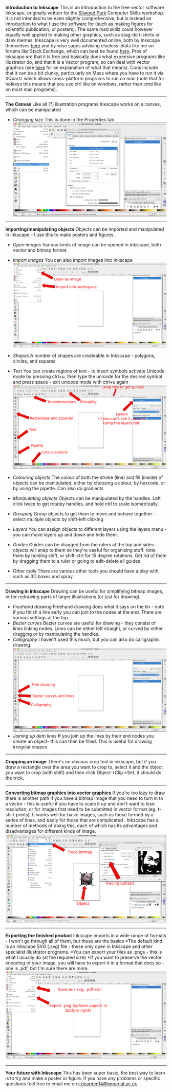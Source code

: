 **Introduction to Inkscape**
This is an introduction to the free vector software Inkscape, originally written for the [Silwood Park](http://www.imperial.ac.uk/silwood-park/) Computer Skillz workshop.
It is not intended to be even slightly comprehensive, but is instead an introduction to what I use the software for (such as making figures for scientific publication, or posters).
The same mad skillz could however equally well applied to making other graphics, such as stag-do t-shirts or dank memes.
Inkscape is very well documented online, both by Inkscape themselves [here](https://inkscape.org/en/learn/) and by wise sages advising clueless idiots like me on forums like Stack Exchange, which can best be found [here](http://www.lmfgtfy.com/).
Pros of Inkscape are that it is free and basically does what expensive programs like Illustrator do, and that it is a Vector program, so can deal with vector graphics (see [here](http://www.bbc.co.uk/schools/gcsebitesize/dida/graphics/bitmapvectorrev3.shtml) for an explanation of what that means).
Cons include that it can be a bit clunky, particularly on Macs where you have to run it via XQuartz which allows cross-platform programs to run on mac (note that for hotkeys this means that you use ctrl like on windows, rather than cmd like on most mac programs).
***
**The Canvas**
Like all (?) illustration programs Inkscape works on a canvas, which can be manipulated
* *Changing size* This is done in the Properties tab
![Properties](https://github.com/rpdearden/Miscellany/blob/master/Tutorials/Images/Ink_Properties.png "Document properties")

***
**Importing/manipulating objects**
Objects can be imported and manipulated in Inkscape - I use this to make posters and figures.
* *Open images* Various kinds of image can be opened in Inkscape, both vector and bitmap format.
* *Import images* You can also import images into Inkscape
![Opening](https://github.com/rpdearden/Miscellany/blob/master/Tutorials/Images/Ink_Opening.png "Opening stuff")


* *Shapes* A number of shapes are createable in Inkscape - polygons, circles, and squares
* *Text* You can create regions of text - to insert symbols activate Unicode mode by pressing ctrl+u, then type the unicode for the desired symbol and press space - exit unicode mode with ctrl+u again
![Objects](https://github.com/rpdearden/Miscellany/blob/master/Tutorials/Images/Ink_Objects.png "Object options")

* *Colouring objects* The colour of both the stroke (line) and fill (inside) of objects can be manipulated, either by choosing a colour, by hexcode, or by using the pipette. Can also do gradients
* *Manipulating objects* Objects can be manipulated by the handles.  Left click twice to get rotatey handles, and hold ctrl to scale isometrically.
* *Grouping* Group objects to get them to move and behave together - select multiple objects by shift-left clicking
* *Layers* You can assign objects to different layers using the layers menu - you can move layers up and down and hide them. 
* *Guides*  Guides can be dragged from the rulers at the top and sides - objects will snap to them so they're useful for organising stuff. rotte them by holding shift, or shift-ctrl for 15 degree rotations.  Get rid of them by dragging them to a ruler or going to edit-delete all guides
* *Other tools* There are various other tools you should have a play with, such as 3D boxes and spray

***
**Drawing in Inkscape**
Drawing can be useful for simplifying bitmap images, or for redrawing parts of larger illustrations (or just for drawing).
* *Freehand drawing* Freehand drawing does what it says on the tin - note if you finish a line early you can join to the nodes at the end.  There are various settings at the top.
* *Bezier curves* Bezier curves are useful for drawing - they consist of lines linking nodes.  Lines can be either left straight, or curved by either dragging or by manipulating the handles.
* *Calligraphy* I haven't used this much, but you can also do calligraphic drawing.
![Drawing](https://github.com/rpdearden/Miscellany/blob/master/Tutorials/Images/Ink_Drawing.png "Drawing options")
* *Joining up dem lines* If you join up the lines by their end nodes you create an object- this can then be filled.  This is useful for drawing irregular shapes.

***
**Cropping an image**
There's no obvious crop tool in inkscape, but if you draw a rectangle over the area you want to crop to, select it and the object you want to crop (with shift) and then click Object->Clip->Set, it should do the trick. 

***
**Converting bitmap graphics into vector graphics** 
If you're too lazy to draw there is another path if you have a bitmap image that you need to turn in to a vector  - this is useful if you have to scale it up and don't want to lose resolution, or for images that need to be submitted in vector format (eg. t-shirt prints).
It works well for basic images, such as those formed by a series of lines, and badly for those that are complicated .
Inkscape has a number of methods of doing this, each of which has its advantages and disadvantages for different kinds of image.
![Tracing](https://github.com/rpdearden/Miscellany/blob/master/Tutorials/Images/Ink_Tracing.png "Tracing bitmaps")


***
**Exporting the finished product**
Inkscape imports in a wide range of formats - I won't go through all of them, but these are the basics
*The default kind is an Inkscape SVG (.svg) file - these only open in Inkscape and other specialist Illustrator programs.
*You can export your files as .pngs - this is what I usually do (at the required size)
*If you want to preserve the vector encoding of your image, you will have to export it in a format that does so - one is .pdf, but I'm sure there are more.
![Exporting](https://github.com/rpdearden/Miscellany/blob/master/Tutorials/Images/Ink_Export.png "Exporting options")

***

**Your future with Inkscape**
This has been super basic, the best way to learn is to try and make a poster or figure. If you have any problems or specific questions feel free to email me on r.dearden14@imperial.ac.uk